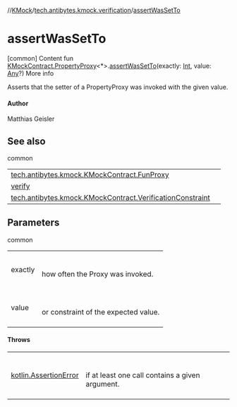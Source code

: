 //[KMock](../../index.md)/[tech.antibytes.kmock.verification](index.md)/[assertWasSetTo](assert-was-set-to.md)



# assertWasSetTo
[common]
Content
fun [KMockContract.PropertyProxy](../tech.antibytes.kmock/-k-mock-contract/-property-proxy/index.md)<*>.[assertWasSetTo](assert-was-set-to.md)(exactly: [Int](https://kotlinlang.org/api/latest/jvm/stdlib/kotlin/-int/index.html), value: [Any](https://kotlinlang.org/api/latest/jvm/stdlib/kotlin/-any/index.html)?)
More info


Asserts that the setter of a PropertyProxy was invoked with the given value.



#### Author


Matthias Geisler



## See also

common

| | |
|---|---|
| <a name="tech.antibytes.kmock.verification//assertWasSetTo/tech.antibytes.kmock.KMockContract.PropertyProxy[*]#kotlin.Int#kotlin.Any?/PointingToDeclaration/"></a>[tech.antibytes.kmock.KMockContract.FunProxy](../tech.antibytes.kmock/-k-mock-contract/-fun-proxy/index.md)| <a name="tech.antibytes.kmock.verification//assertWasSetTo/tech.antibytes.kmock.KMockContract.PropertyProxy[*]#kotlin.Int#kotlin.Any?/PointingToDeclaration/"></a>|
| <a name="tech.antibytes.kmock.verification//assertWasSetTo/tech.antibytes.kmock.KMockContract.PropertyProxy[*]#kotlin.Int#kotlin.Any?/PointingToDeclaration/"></a>[verify](verify.md)| <a name="tech.antibytes.kmock.verification//assertWasSetTo/tech.antibytes.kmock.KMockContract.PropertyProxy[*]#kotlin.Int#kotlin.Any?/PointingToDeclaration/"></a>|
| <a name="tech.antibytes.kmock.verification//assertWasSetTo/tech.antibytes.kmock.KMockContract.PropertyProxy[*]#kotlin.Int#kotlin.Any?/PointingToDeclaration/"></a>[tech.antibytes.kmock.KMockContract.VerificationConstraint](../tech.antibytes.kmock/-k-mock-contract/-verification-constraint/index.md)| <a name="tech.antibytes.kmock.verification//assertWasSetTo/tech.antibytes.kmock.KMockContract.PropertyProxy[*]#kotlin.Int#kotlin.Any?/PointingToDeclaration/"></a>|



## Parameters

common

| | |
|---|---|
| <a name="tech.antibytes.kmock.verification//assertWasSetTo/tech.antibytes.kmock.KMockContract.PropertyProxy[*]#kotlin.Int#kotlin.Any?/PointingToDeclaration/"></a>exactly| <a name="tech.antibytes.kmock.verification//assertWasSetTo/tech.antibytes.kmock.KMockContract.PropertyProxy[*]#kotlin.Int#kotlin.Any?/PointingToDeclaration/"></a><br><br>how often the Proxy was invoked.<br><br>|
| <a name="tech.antibytes.kmock.verification//assertWasSetTo/tech.antibytes.kmock.KMockContract.PropertyProxy[*]#kotlin.Int#kotlin.Any?/PointingToDeclaration/"></a>value| <a name="tech.antibytes.kmock.verification//assertWasSetTo/tech.antibytes.kmock.KMockContract.PropertyProxy[*]#kotlin.Int#kotlin.Any?/PointingToDeclaration/"></a><br><br>or constraint of the expected value.<br><br>|



#### Throws

| | |
|---|---|
| <a name="tech.antibytes.kmock.verification//assertWasSetTo/tech.antibytes.kmock.KMockContract.PropertyProxy[*]#kotlin.Int#kotlin.Any?/PointingToDeclaration/"></a>[kotlin.AssertionError](https://kotlinlang.org/api/latest/jvm/stdlib/kotlin/-assertion-error/index.html)| <a name="tech.antibytes.kmock.verification//assertWasSetTo/tech.antibytes.kmock.KMockContract.PropertyProxy[*]#kotlin.Int#kotlin.Any?/PointingToDeclaration/"></a><br><br>if at least one call contains a given argument.<br><br>|

